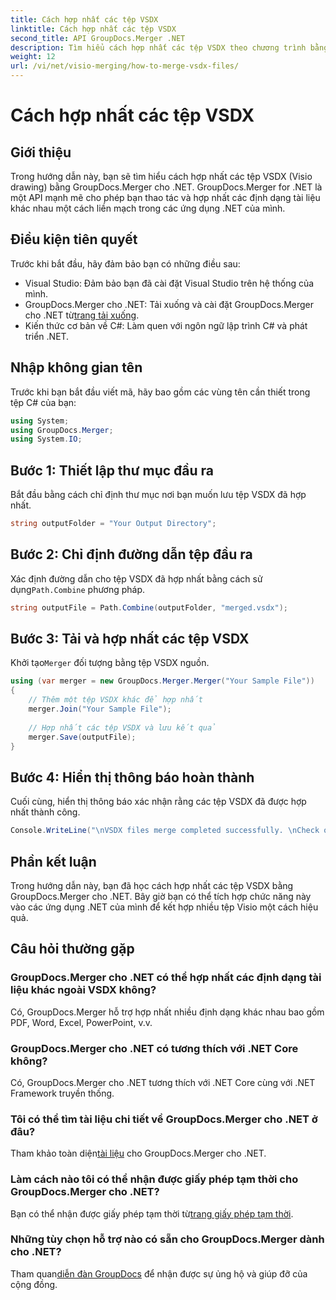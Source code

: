 ```yaml
---
title: Cách hợp nhất các tệp VSDX
linktitle: Cách hợp nhất các tệp VSDX
second_title: API GroupDocs.Merger .NET
description: Tìm hiểu cách hợp nhất các tệp VSDX theo chương trình bằng GroupDocs.Merger cho .NET. Hướng dẫn này cung cấp hướng dẫn từng bước với các mẫu mã.
weight: 12
url: /vi/net/visio-merging/how-to-merge-vsdx-files/
---
```


# Cách hợp nhất các tệp VSDX

## Giới thiệu
Trong hướng dẫn này, bạn sẽ tìm hiểu cách hợp nhất các tệp VSDX (Visio drawing) bằng GroupDocs.Merger cho .NET. GroupDocs.Merger for .NET là một API mạnh mẽ cho phép bạn thao tác và hợp nhất các định dạng tài liệu khác nhau một cách liền mạch trong các ứng dụng .NET của mình.
## Điều kiện tiên quyết
Trước khi bắt đầu, hãy đảm bảo bạn có những điều sau:
- Visual Studio: Đảm bảo bạn đã cài đặt Visual Studio trên hệ thống của mình.
-  GroupDocs.Merger cho .NET: Tải xuống và cài đặt GroupDocs.Merger cho .NET từ[trang tải xuống](https://releases.groupdocs.com/merger/net/).
- Kiến thức cơ bản về C#: Làm quen với ngôn ngữ lập trình C# và phát triển .NET.

## Nhập không gian tên
Trước khi bạn bắt đầu viết mã, hãy bao gồm các vùng tên cần thiết trong tệp C# của bạn:
```csharp
using System; 
using GroupDocs.Merger;
using System.IO;
```
## Bước 1: Thiết lập thư mục đầu ra
Bắt đầu bằng cách chỉ định thư mục nơi bạn muốn lưu tệp VSDX đã hợp nhất.
```csharp
string outputFolder = "Your Output Directory";
```
## Bước 2: Chỉ định đường dẫn tệp đầu ra
 Xác định đường dẫn cho tệp VSDX đã hợp nhất bằng cách sử dụng`Path.Combine` phương pháp.
```csharp
string outputFile = Path.Combine(outputFolder, "merged.vsdx");
```
## Bước 3: Tải và hợp nhất các tệp VSDX
 Khởi tạo`Merger` đối tượng bằng tệp VSDX nguồn.
```csharp
using (var merger = new GroupDocs.Merger.Merger("Your Sample File"))
{
    // Thêm một tệp VSDX khác để hợp nhất
    merger.Join("Your Sample File");
    
    // Hợp nhất các tệp VSDX và lưu kết quả
    merger.Save(outputFile);
}
```
## Bước 4: Hiển thị thông báo hoàn thành
Cuối cùng, hiển thị thông báo xác nhận rằng các tệp VSDX đã được hợp nhất thành công.
```csharp
Console.WriteLine("\nVSDX files merge completed successfully. \nCheck output in {0}", outputFolder);
```

## Phần kết luận
Trong hướng dẫn này, bạn đã học cách hợp nhất các tệp VSDX bằng GroupDocs.Merger cho .NET. Bây giờ bạn có thể tích hợp chức năng này vào các ứng dụng .NET của mình để kết hợp nhiều tệp Visio một cách hiệu quả.

## Câu hỏi thường gặp
### GroupDocs.Merger cho .NET có thể hợp nhất các định dạng tài liệu khác ngoài VSDX không?
Có, GroupDocs.Merger hỗ trợ hợp nhất nhiều định dạng khác nhau bao gồm PDF, Word, Excel, PowerPoint, v.v.
### GroupDocs.Merger cho .NET có tương thích với .NET Core không?
Có, GroupDocs.Merger cho .NET tương thích với .NET Core cùng với .NET Framework truyền thống.
### Tôi có thể tìm tài liệu chi tiết về GroupDocs.Merger cho .NET ở đâu?
 Tham khảo toàn diện[tài liệu](https://tutorials.groupdocs.com/merger/net/) cho GroupDocs.Merger cho .NET.
### Làm cách nào tôi có thể nhận được giấy phép tạm thời cho GroupDocs.Merger cho .NET?
 Bạn có thể nhận được giấy phép tạm thời từ[trang giấy phép tạm thời](https://purchase.groupdocs.com/temporary-license/).
### Những tùy chọn hỗ trợ nào có sẵn cho GroupDocs.Merger dành cho .NET?
 Tham quan[diễn đàn GroupDocs](https://forum.groupdocs.com/c/merger/32) để nhận được sự ủng hộ và giúp đỡ của cộng đồng.